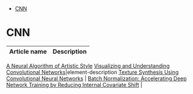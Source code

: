 <!--ts-->
   * [CNN](#cnn)

<!-- Added by: gil_diy, at: Mon 17 Jan 2022 11:20:31 IST -->

<!--te-->


# CNN

Article name | Description
------------|-----
[A Neural Algorithm of Artistic Style](https://arxiv.org/pdf/1508.06576.pdf)
[Visualizing and Understanding Convolutional Networks](https://arxiv.org/pdf/1311.2901.pdf)|element-description
[Texture Synthesis Using Convolutional Neural Networks](https://arxiv.org/pdf/1505.07376.pdf) | 
[Batch Normalization: Accelerating Deep Network Training by Reducing Internal Covariate Shift](https://arxiv.org/pdf/1502.03167.pdf) | 